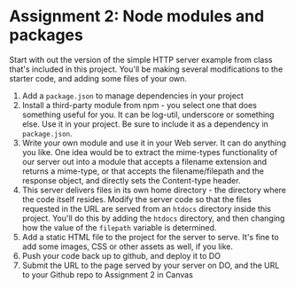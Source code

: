 # Assignment 2: Node modules and packages

Start with out the version of the simple HTTP server example from class that's included in this project.  You'll be
making several modifications to the starter code, and adding some files of your own.

1. Add a `package.json` to manage dependencies in your project
2. Install a third-party module from npm - you select one that does something useful for you.  It can be log-util, underscore or something else.  Use it in your project. Be sure to include it as a dependency in `package.json`.
3. Write your own module and use it in your Web server.  It can do anything you like.  One idea would be to extract the mime-types functionality of our server out into a module that accepts a filename extension and returns a mime-type, or that accepts the filename/filepath and the response object, and directly sets the Content-type header.
4. This server delivers files in its own home directory - the directory where the code itself resides.  Modify the server code so that the files requested in the URL are served from an `htdocs` directory inside this project. You'll do this by adding the `htdocs` directory, and then changing how the value of the `filepath` variable is determined.
5. Add a static HTML file to the project for the server to serve. It's fine to add some images, CSS or other assets as well, if you like.
6. Push your code back up to github, and deploy it to DO
7. Submit the URL to the page served by your server on DO, and the URL to your Github repo to Assignment 2 in Canvas
